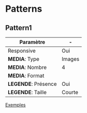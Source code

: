 # Patterns

## Pattern1

| Paramètre                | -         |
| --------                 | --------  |
| Responsive               | Oui       |
| **MEDIA**: Type          | Images    |
| **MEDIA**: Nombre        | 4         |
| **MEDIA**: Format        |           |
| **LEGENDE**: Présence    | Oui       |
| **LEGENDE**: Taille      | Courte    |


[Exemples](https://github.com/Amelie47/portfolio-v2-react/tree/develop/src/ressources/images/patterns/pattern1)

